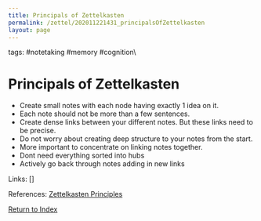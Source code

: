 ```yaml
---
title: Principals of Zettelkasten
permalink: /zettel/202011221431_principalsOfZettelkasten
layout: page
---
```

tags: #notetaking #memory #cognition\

# Principals of Zettelkasten

- Create small notes with each node having exactly 1 idea on it.
- Each note should not be more than a few sentences.
- Create dense links between your different notes. But these links need to be precise.
- Do not worry about creating deep structure to your notes from the start. 
- More important to concentrate on linking notes together.
- Dont need everything sorted into hubs
- Actively go back through notes adding in new links

Links: []

References: [Zettelkasten Principles](https://thinktool.io/blog/zettelkasten-principles.html)

[Return to Index](index)